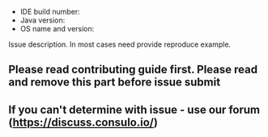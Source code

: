 - IDE build number:
- Java version:
- OS name and version: 

Issue description. In most cases need provide reproduce example.

## Please read contributing guide first. Please read and remove this part before issue submit
## If you can't determine with issue - use our forum (https://discuss.consulo.io/)